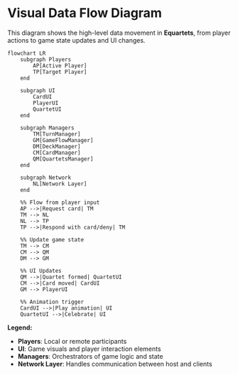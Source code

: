 # Visual Data Flow Diagram

This diagram shows the high-level data movement in **Equartets**, from player actions to game state updates and UI changes.

```mermaid
flowchart LR
    subgraph Players
        AP[Active Player]
        TP[Target Player]
    end

    subgraph UI
        CardUI
        PlayerUI
        QuartetUI
    end

    subgraph Managers
        TM[TurnManager]
        GM[GameFlowManager]
        DM[DeckManager]
        CM[CardManager]
        QM[QuartetsManager]
    end

    subgraph Network
        NL[Network Layer]
    end

    %% Flow from player input
    AP -->|Request card| TM
    TM --> NL
    NL --> TP
    TP -->|Respond with card/deny| TM

    %% Update game state
    TM --> CM
    CM --> QM
    DM --> GM

    %% UI Updates
    QM -->|Quartet formed| QuartetUI
    CM -->|Card moved| CardUI
    GM --> PlayerUI

    %% Animation trigger
    CardUI -->|Play animation| UI
    QuartetUI -->|Celebrate| UI
```

**Legend:**
- **Players**: Local or remote participants
- **UI**: Game visuals and player interaction elements
- **Managers**: Orchestrators of game logic and state
- **Network Layer**: Handles communication between host and clients
